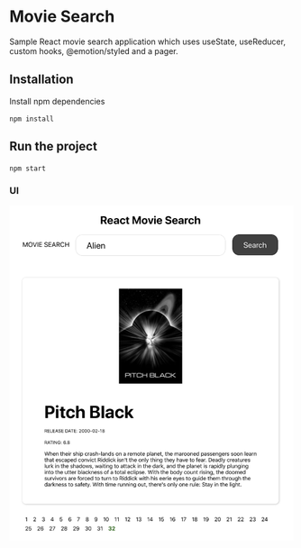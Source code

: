 # Movie Search
Sample React movie search application which uses useState, useReducer, custom hooks, @emotion/styled and a pager.

## Installation
Install npm dependencies
```
npm install
```

## Run the project
```
npm start
```

### UI
![App](https://raw.githubusercontent.com/iJKTen/react-movie-search/master/public/screenshots/App.png)
